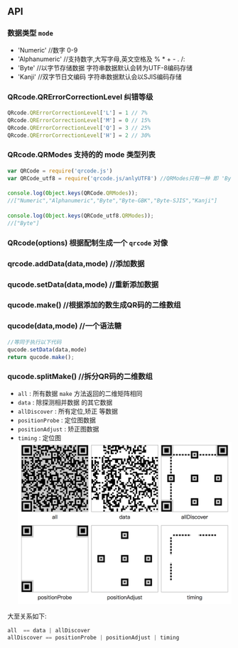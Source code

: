 ## API 
### 数据类型 `mode`
- 'Numeric'      //数字 0-9
- 'Alphanumeric' //支持数字,大写字母,英文空格及 % * + - . /: 
- 'Byte'         //以字节存储数据 字符串数据默认会转为UTF-8编码存储
- 'Kanji'        //双字节日文编码 字符串数据默认会以SJIS编码存储

### QRcode.QRErrorCorrectionLevel 纠错等级
```js
QRcode.QRErrorCorrectionLevel['L'] = 1 // 7%
QRcode.QRErrorCorrectionLevel['M'] = 0 // 15%
QRcode.QRErrorCorrectionLevel['Q'] = 3 // 25%
QRcode.QRErrorCorrectionLevel['H'] = 2 // 30%
```

### QRcode.QRModes 支持的的 mode 类型列表
``` js
var QRCode = require('qrcode.js') 
var QRCode_utf8 = require('qrcode.js/anlyUTF8') //QRModes只有一种 即 'Byte', 用于web端, 引用文件较小

console.log(Object.keys(QRCode.QRModes)); 
//["Numeric","Alphanumeric","Byte","Byte-GBK","Byte-SJIS","Kanji"]

console.log(Object.keys(QRCode_utf8.QRModes));
//["Byte"]
```

### QRcode(options) 根据配制生成一个 `qrcode` 对像 

### qrcode.addData(data,mode) //添加数据

### qucode.setData(data,mode) //重新添加数据

### qucode.make() //根据添加的数生成QR码的二维数组

### qucode(data,mode) //一个语法糖
```js
//等同于执行以下代码
qucode.setData(data,mode)
return qucode.make();
```

### qucode.splitMake() //拆分QR码的二维数组
 - `all` : 所有数据 `make` 方法返回的二维矩阵相同
 - `data` : 除探测相并数据 的其它数据
 - `allDiscover` : 所有定位,矫正 等数据
 - `positionProbe` : 定位图数据
 - `positionAdjust` : 矫正图数据
 - `timing` : 定位图
![splitMake](https://github.com/cnwhy/QRCode/blob/master/test/splitMake.png?raw=true)

大至关系如下:
```js
all  == data | allDiscover
allDiscover == positionProbe | positionAdjust | timing
```

